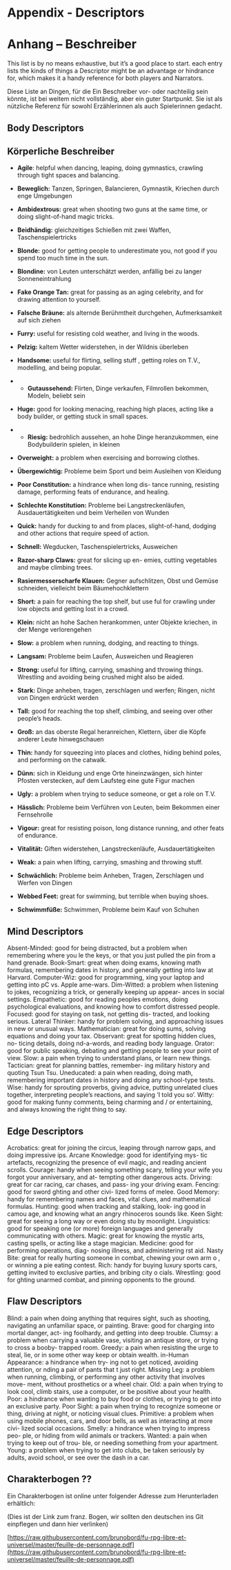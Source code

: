 # Appendix - Descriptors
# Anhang – Beschreiber

This list is by no means exhaustive, but it’s a good place to start. each entry lists the kinds of things a Descriptor might be an advantage or hindrance for, which makes it a handy reference for both players and Narrators.

Diese Liste an Dingen, für die Ein Beschreiber vor- oder nachteilig sein könnte, ist bei weitem nicht vollständig, aber ein guter Startpunkt. Sie ist als nützliche Referenz für sowohl Erzählerinnen als auch Spielerinnen gedacht.

<!-- Appendice - Descripteurs

Cette liste n'est en aucun cas exhaustive, mais c'est un bon départ. Chaque élément de la liste est un Descripteur, pour lequel on indique en quoi il peut être un avantage ou un handicap, ce qui peut aider à la fois les joueurs et le Narrateur. -->

## Body Descriptors

## Körperliche Beschreiber

* **Agile**: helpful when dancing, leaping, doing gymnastics, crawling through tight spaces and balancing.
* **Beweglich:** Tanzen, Springen, Balancieren, Gymnastik, Kriechen durch enge Umgebungen

* **Ambidextrous:** great when shooting two guns at
the same time, or doing slight-of-hand magic tricks.
* **Beidhändig:** gleichzeitiges Schießen mit zwei Waffen, Taschenspielertricks

* **Blonde:** good for getting people to underestimate
you, not good if you spend too much time in the sun.
* **Blondine:** von Leuten unterschätzt werden, anfällig bei zu langer Sonneneintrahlung

* **Fake Orange Tan:** great for passing as an aging
celebrity, and for drawing attention to yourself.
* **Falsche Bräune:** als alternde Berühmtheit durchgehen, Aufmerksamkeit auf sich ziehen

* **Furry:** useful for resisting cold weather, and living in the woods.
* **Pelzig:** kaltem Wetter widerstehen, in der Wildnis überleben

* **Handsome:** useful for  flirting, selling stuff , getting roles on T.V., modelling, and being popular.
* * **Gutaussehend:** Flirten, Dinge verkaufen, Filmrollen bekommen, Modeln, beliebt sein

* **Huge:** good for looking menacing, reaching high places, acting like a body builder, or getting stuck in small spaces.
* * **Riesig:** bedrohlich aussehen, an hohe Dinge heranzukommen, eine Bodybuilderin spielen, in kleinen

* **Overweight:** a problem when exercising and
borrowing clothes.
* **Übergewichtig:** Probleme beim Sport und beim Ausleihen von Kleidung

* **Poor Constitution:** a hindrance when long dis-
tance running, resisting damage, performing feats of endurance, and healing.
* **Schlechte Konstitution:** Probleme bei Langstreckenläufen, Ausdauertätigkeiten und beim Verheilen von Wunden

* **Quick:** handy for ducking to and from places, slight-of-hand, dodging and other actions that require speed of action.
* **Schnell:** Wegducken, Taschenspielertricks, Ausweichen

* **Razor-sharp Claws:** great for slicing up en- emies, cutting vegetables and maybe climbing trees.
* **Rasiermesserscharfe Klauen:** Gegner aufschlitzen, Obst und Gemüse schneiden, vielleicht beim Bäumehochklettern

* **Short:** a pain for reaching the top shelf, but use ful for crawling under low objects and getting lost in a crowd.
* **Klein:** nicht an hohe Sachen herankommen, unter Objekte kriechen, in der Menge verlorengehen

* **Slow:** a problem when running, dodging, and reacting to things.
* **Langsam:** Probleme beim Laufen, Ausweichen und Reagieren

* **Strong:** useful for lifting, carrying, smashing and throwing things. Wrestling and avoiding being crushed might also be aided.
* **Stark:** Dinge anheben, tragen, zerschlagen und werfen; Ringen, nicht von Dingen erdrückt werden

* **Tall:** good for reaching the top shelf, climbing, and seeing over other people’s heads.
* **Groß:** an das oberste Regal heranreichen, Klettern, über die Köpfe anderer Leute hinwegschauen

* **Thin:** handy for squeezing into places and clothes, hiding behind poles, and performing on the catwalk.
* **Dünn:** sich in Kleidung und enge Orte hineinzwängen, sich hinter Pfosten verstecken, auf dem Laufsteg eine gute Figur machen

* **Ugly:** a problem when trying to seduce someone, or get a role on T.V.
* **Hässlich:** Probleme beim Verführen von Leuten, beim Bekommen einer Fernsehrolle

* **Vigour:** great for resisting poison, long distance running, and other feats of endurance.
* **Vitalität:** Giften widerstehen, Langstreckenläufe, Ausdauertätigkeiten

* **Weak:** a pain when lifting, carrying, smashing and throwing stuff.
* **Schwächlich:** Probleme beim Anheben, Tragen, Zerschlagen und Werfen von Dingen

* **Webbed Feet:** great for swimming, but terrible when buying shoes.
* **Schwimmfüße:** Schwimmen, Probleme beim Kauf von Schuhen


<!-- Descripteurs du Corps

* **Agile**: utile pour danser, sauter, faire des acrobaties, ramper dans des espaces réduits, l'équilibre.
* **Ambidextre**: sert à utiliser une arme à feu dans chaque main, pour les tours de passe-passe.
* **Blond(e)**: les gens auront tendance à vous sous-estimer, en revanche c'est mauvais de rester trop longtemps au soleil.
* **Bronzage orange artificiel**: il est plus facile de se faire passer pour une célébrité vieillissante et d'attirer l'attention.
* **À fourrure / Poilu(e)**: utile pour résister aux grands froids ou vivre dans les bois.
* **Séduisant(e)**: utile pour draguer, vendre, obtenir un rôle à la télévision, être top-model, populaire.
* **Gigantesque**: utile pour avoir l'air menaçant, atteindre les hauteurs, faire du body-building, ou se retrouver coincé dans un espace confiné.
* **Obèse**: c'est un problème pour faire de l'exercice ou emprunter des vêtements.
* **Faible constitution**: un handicap pour la course de fond, résister aux dégâts, l'endurance, la récupération.
* **Rapide**: un avantage pour sauter, se mettre à couvert, les tours de passe-passe et les autres actions qui nécessitent de la vitesse.
* **Griffes aiguisées comme des rasoirs**: parfait pour découper ses ennemis, trancher des légumes et éventuellement grimper aux arbres.
* **Petit(e)**: c'est compliqué pour atteindre l'étagère du haut, mais bien plus simple pour se faufiler sous des meubles ou se fondre dans une foule.
* **Lent(e)**: des problèmes pour courir, esquiver, ou réagir rapidement.
* **Fort(e)**: pratique pour soulever, transporter, détruire ou lancer des objets. De même pour lutter et éviter de se faire écraser.
* **Grand(e)**: intéressant pour atteindre l'étagère du haut, grimper, voir par-dessus les autres.
* **Mince**: pratique pour se faufiler dans des espaces ou des vêtements étroits, se cacher derrière un poteau ou défiler sur les podiums.
* **Laid(e)**: problématique pour séduire, ou obtenir un rôle à l'écran.
* **Vigoureu(x)(se)**: résister aux poisons, courir sur de grandes distances et avoir de l'endurance.
* **Faible**: difficile de soulever, transporter, détruire ou lancer des objets.
* **Pieds palmés**: remarquable pour nager, mais une plaie pour trouver chaussure à son pied. -->

## Mind Descriptors

Absent-Minded: good for being distracted, but a
problem when remembering where you le  the keys, or that you just pulled the pin from a hand grenade.
Book-Smart: great when doing exams, knowing math formulas, remembering dates in history, and generally getting into law at Harvard.
Computer-Wiz: good for programming,  xing your laptop and getting into pC vs. Apple  ame-wars.
Dim-Witted: a problem when listening to jokes, recognizing a trick, or generally keeping up appear- ances in social settings.
Empathetic: good for reading peoples emotions, doing psychological evaluations, and knowing how to comfort distressed people.
Focused: good for staying on task, not getting dis- tracted, and looking serious.
Lateral Thinker: handy for problem solving, and approaching issues in new or unusual ways.
Mathematician: great for doing sums, solving equations and doing your tax.
Observant: great for spotting hidden clues, no- ticing details, doing  nd-a-words, and reading body language.
Orator: good for public speaking, debating and getting people to see your point of view.
Slow: a pain when trying to understand plans, or learn new things.
Tactician: great for planning battles, remember- ing military history and quoting Tsun Tsu.
Uneducated: a pain when reading, doing math, remembering important dates in history and doing any school-type tests.
Wise: handy for sprouting proverbs, giving advice, putting unrelated clues together, interpreting people’s reactions, and saying ‘I told you so’.
Witty: good for making funny comments, being charming and / or entertaining, and always knowing the right thing to say.


<!-- Descripteurs d'Esprit

* **Distrait(e)**: idéal pour être déconcentré, mais problématique quand il faut se souvenir d'où on a laissé ses clés, ou qu'on vient juste de dégoupiller une grenade.
* **Rat de bibliothèque**: utile pour passer des examens, connaître des formules mathématiques, se souvenir des dates historiques et faire du droit à Harvard.
* **Génie de l'informatique**: savoir programmer, réparer son ordinateur portable, et se jeter à corps perdu dans une guerre de religion entre PC et Apple.
* **Simple d'esprit**: problématique pour comprendre les blagues, comprendre une astuce ou tenir son rang en société.
* **Empathique**: apte à lire les émotions, évaluer la psychologie d'une personne et comment réconforter les gens en détresse.
* **Concentré(e)**: savoir-être appliqué dans ses tâches, ne pas être distrait, et garder son sérieux.
* **Imaginati(f)(ve)**: pratique pour résoudre des énigmes ou des problèmes, en gardant une approche originale ou inattendue.
* **Mathématicien(ne)**: intéressant pour faire des additions, résoudre des équations et remplir sa feuille d'impôts.
* **Observat(eur)(trice)**: repérer les indices cachés, noter les détails, jouer à "où est Charlie ?" ou déchiffrer le langage gestuel.
* **Éloquent(e)**: savoir s'exprimer en public, débattre et convaincre les gens de se rallier à votre point de vue.
* **Lent(e)**: pénible quand il faut comprendre un plan d'attaque, ou apprendre de nouvelles choses.
* **Tacticien(ne)**: faire des plans de bataille, se souvenir des hauts faits militaires de l'Histoire et citer Sun-Tsu.
* **Illettré(e)**: difficultés pour lire, calculer, se souvenir des dates importantes de l'Histoire et passer des examens scolaires.
* **Sage**: capable de citer des proverbes, donner des conseils, associer deux indices apparemment sans relation, interpréter les réactions des gens, et dire "Je te l'avais bien dit".
* **Spirituel(le)**: savoir faire des commentaires légers, charmer ou amuser, et toujours avoir le dernier mot. -->

## Edge Descriptors

Acrobatics: great for joining the circus, leaping
through narrow gaps, and doing impressive  ips. Arcane Knowledge: good for identifying mys- tic artefacts, recognizing the presence of evil magic,
and reading ancient scrolls.
Courage: handy when seeing something scary,
telling your wife you forgot your anniversary, and at- tempting other dangerous acts.
Driving: great for car racing, car chases, and pass- ing your driving exam.
Fencing: good for sword  ghting and other civi- lized forms of melee.
Good Memory: handy for remembering names and faces, vital clues, and mathematical formulas.
Hunting: good when tracking and stalking, look- ing good in camou age, and knowing what an angry rhinoceros sounds like.
Keen Sight: great for seeing a long way or even doing stu  by moonlight.
Linguistics: good for speaking one (or more) foreign languages and generally communicating with others.
Magic: great for knowing the mystic arts, casting spells, or acting like a stage magician.
Medicine: good for performing operations, diag- nosing illness, and administering  rst aid.
Nasty Bite: great for really hurting someone in combat, chewing your own arm o , or winning a pie eating contest.
Rich: handy for buying luxury sports cars, getting invited to exclusive parties, and bribing city o cials.
Wrestling: good for  ghting unarmed combat, and pinning opponents to the ground.

<!-- Descripteurs d'Atout

* **Acrobate**: pour intégrer un cirque, sauter par-dessus une fosse ou faire des saltos impressionnants.
* **Connaissance occultes**: savoir identifier des artefacts mystiques, reconnaître la présence d'une magie maléfique, lire des parchemins antiques.
* **Courage**: utile en présence d'un danger, pour avouer à votre épouse que vous avez oublié votre anniversaire de mariage ou tenter d'autres actes héroïques.
* **Conduite**: faire des courses automobiles, des poursuites en voiture ou passer votre permis.
* **Escrime**: combattre à l'épée ou toute autre forme de combat en mêlée entre gens de bonne tenue.
* **Bonne mémoire**: pratique pour se souvenir du nom et des visages des gens, des indices vitaux ou des formules mathématiques.
* **Chasse**: savoir pister ou prendre en filature, savoir se camoufler efficacement, et reconnaître le cri d'un rhinocéros en colère.
* **Vue perçante**: y voir à grande distance ou agir sans gêne à la lueur nocturne.
* **Linguistique**: savoir parler une langue étrangère (ou plusieurs) et être plus à l'aise pour communiquer avec les autres.
* **Magie**: connaître les arts occultes, jeter des sorts ou faire des numéros de prestidigitation.
* **Médecine**: faire des opérations chirurgicales, diagnostiquer une maladie ou administrer les premiers soins.
* **Morsure féroce**: arriver à blesser salement quelqu'un au combat, se mordre le bras ou gagner à un concours de gobage de flamby.
* **Riche**: pouvoir acheter des voitures de sport luxueuses, être invité à des fêtes ultra-select, avoir les moyens de corrompre les gens influents.
* **Bagarre**: pour se battre sans arme, et clouer un adversaire au sol. -->

## Flaw Descriptors

Blind: a pain when doing anything that requires
sight, such as shooting, navigating an unfamiliar space, or painting.
Brave: good for charging into mortal danger, act- ing foolhardy, and getting into deep trouble.
Clumsy: a problem when carrying a valuable vase, visiting an antique store, or trying to cross a booby- trapped room.
Greedy: a pain when resisting the urge to steal, lie, or in some other way keep or obtain wealth.
in-Human Appearance: a hindrance when try- ing not to get noticed, avoiding attention, or  nding a pair of pants that  t just right.
Missing Leg: a problem when running, climbing, or performing any other activity that involves move- ment, without prosthetics or a wheel chair.
Old: a pain when trying to look cool, climb stairs, use a computer, or be positive about your health.
Poor: a hindrance when wanting to buy food or clothes, or trying to get into an exclusive party.
Poor Sight: a pain when trying to recognize someone or thing, driving at night, or noticing visual clues.
Primitive: a problem when using mobile phones, cars, and door bells, as well as interacting at more civi- lized social occasions.
Smelly: a hindrance when trying to impress peo- ple, or hiding from wild animals or trackers.
Wanted: a pain when trying to keep out of trou- ble, or needing something from your apartment.
Young: a problem when trying to get into clubs, be taken seriously by adults, avoid school, or see over the dash in a car.

<!-- Descripteurs de Faille

* **Aveugle**: très gênant pour toutes les tâches qui requièrent d'y voir, comme tirer au fusil, se déplacer dans un endroit inconnu, ou peindre.
* **Téméraire**: courir au devant d'un danger mortel, agir inconsidérément, et plonger plus encore dans le pétrin.
* **Maladroit(e)**: problématique pour transporter un vase de valeur, visiter un magasin d'antiquités ou traverser une pièces remplie de farces et attrapes.
* **Cupide**: gênant quand il faut résister à l'envie de voler ou mentir dans le but de conserver ou gagner plus de richesses.
* **Apparence inhumaine**: impossible de passer inaperçu, d'éviter l'attention ou trouver un pantalon qui sied à sa corpulence.
* **Unijambiste**: difficile de courir, escalader ou toute autre action qui implique de se déplacer sans ses prothèses ou une chaise roulante.
* **Âgé(e)**: un problème pour avoir l'air cool, grimper à l'escalier, utiliser un ordinateur ou être optimiste concernant son état de santé.
* **Pauvre**: problématique pour s'acheter à manger ou pour se vêtir ou s'incruster dans une fête select.
* **Myope**: compliqué pour essayer de reconnaître une personne ou une chose, conduire la nuit, ou repérer des indices visuels.
* **Primiti(f)(ve)**: une gêne pour utiliser un téléphone mobile, conduire une voiture, sonner à une porte ou interagir de manière civilisée en société.
* **Puant(e)**: difficile d'impressionner les gens, ou passer inaperçu auprès de traqueurs ou d'animaux féroces à votre poursuite.
* **Recherché(e)**: on n'arrête pas d'être embêté à tout bout de champ, et c'est plus difficile de rentrer chez soi sans ennui.
* **Jeune**: problématique pour entrer en boîte, être pris au sérieux par les adultes, sécher l'école ou voir au-dessus du volant quand on conduit. -->

## Charakterbogen ??

Ein Charakterbogen ist online unter folgender Adresse zum Herunterladen erhältlich:

(Dies ist der Link zum franz. Bogen, wir sollten den deutschen ins Git einpflegen und dann hier verlinken)

[https://raw.githubusercontent.com/brunobord/fu-rpg-libre-et-universel/master/feuille-de-personnage.pdf](https://raw.githubusercontent.com/brunobord/fu-rpg-libre-et-universel/master/feuille-de-personnage.pdf)


<!-- Feuille de personnage

Grâce aux bons soins de la communauté, une feuille de personnage est disponible en téléchargement à l'adresse suivante :

[https://raw.githubusercontent.com/brunobord/fu-rpg-libre-et-universel/master/feuille-de-personnage.pdf](https://raw.githubusercontent.com/brunobord/fu-rpg-libre-et-universel/master/feuille-de-personnage.pdf)

Note : les termes employés diffèrent très légèrement de ceux choisis dans cette traduction, mais ils ne devraient pas entraver le cours du jeu.
-->
